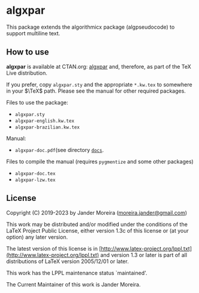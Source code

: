 # algxpar
This package extends the algorithmicx package (algpseudocode) to support multiline text.

## How to use
**algxpar** is available at CTAN.org: [algxpar](https://www.ctan.org/pkg/algxpar) and, therefore, as part of the TeX Live distribution.

If you prefer, copy `algxpar.sty` and the appropriate `*.kw.tex`  to somewhere in your $\TeX$ path. Please see the manual for other required packages.

Files to use the package:  
* `algxpar.sty`
* `algxpar-english.kw.tex`
* `algxpar-brazilian.kw.tex`

Manual:
* `algxpar-doc.pdf`(see directory [`docs`](../docs/).

Files to compile the manual (requires `pygmentize` and some other packages)
* `algxpar-doc.tex`
* `algxpar-lzw.tex`

## License
Copyright (C) 2019-2023 by Jander Moreira (moreira.jander@gmail.com)

This work may be distributed and/or modified under the conditions of the LaTeX Project Public License, either version 1.3c of this license or (at your option) any later version.

The latest version of this license is in [http://www.latex-project.org/lppl.txt](http://www.latex-project.org/lppl.txt) and version 1.3 or later is part of all distributions of LaTeX
version 2005/12/01 or later.

This work has the LPPL maintenance status `maintained'.

The Current Maintainer of this work is Jander Moreira.
